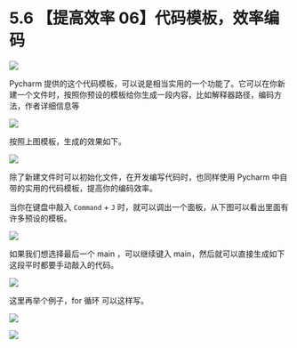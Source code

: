 # 5.6 【提高效率 06】代码模板，效率编码

![](http://image.iswbm.com/20200804124133.png)

Pycharm 提供的这个代码模板，可以说是相当实用的一个功能了。它可以在你新建一个文件时，按照你预设的模板给你生成一段内容，比如解释器路径，编码方法，作者详细信息等

![](http://image.iswbm.com/20190323225704.png)

按照上图模板，生成的效果如下。

![](http://image.iswbm.com/20190323225631.png)

除了新建文件时可以初始化文件，在开发编写代码时，也同样使用 Pycharm 中自带的实用的代码模板，提高你的编码效率。

当你在键盘中敲入 `Command` + `J` 时，就可以调出一个面板，从下图可以看出里面有许多预设的模板。

![](http://image.iswbm.com/20190323232017.png)

如果我们想选择最后一个 main ，可以继续键入 main，然后就可以直接生成如下这段平时都要手动敲入的代码。

![](https://i.loli.net/2019/03/23/5c965275bf0d7.gif)

这里再举个例子，for 循环 可以这样写。

![](https://i.loli.net/2019/03/23/5c9653e1b757a.gif)



![](http://image.iswbm.com/20200607174235.png)